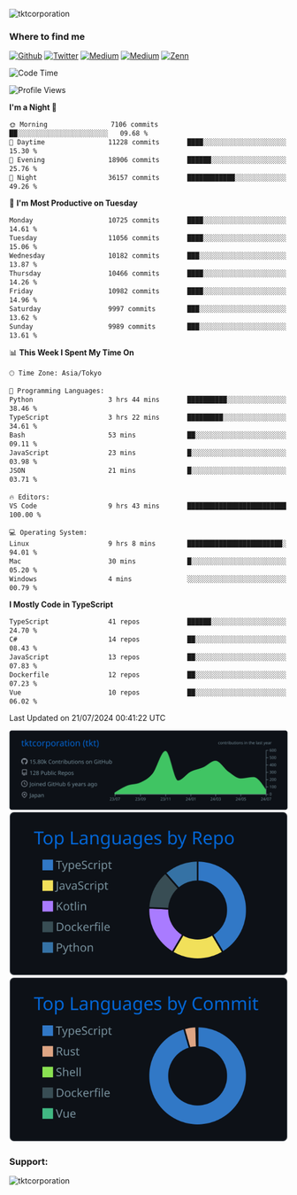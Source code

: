 <p align="left"> <img src="https://komarev.com/ghpvc/?username=tktcorporation&label=Profile%20views&color=0e75b6&style=flat" alt="tktcorporation" /> </p>

<h3>Where to find me</h3>
<p>
<a href="https://github.com/tktcorporation" target="_blank"><img alt="Github" src="https://img.shields.io/badge/GitHub-%2312100E.svg?&style=for-the-badge&logo=Github&logoColor=white" /></a>
<a href="https://twitter.com/tktcorporation" target="_blank"><img alt="Twitter" src="https://img.shields.io/badge/twitter-%231DA1F2.svg?&style=for-the-badge&logo=twitter&logoColor=white" /></a>
<a href="https://www.linkedin.com/in/tktcorporation" target="_blank"><img alt="Medium" src="https://img.shields.io/badge/linkdin-0a66c2.svg?&style=for-the-badge&logo=linkedin&logoColor=white" /></a>
<a href="https://qiita.com/tktcorporation" target="_blank"><img alt="Medium" src="https://img.shields.io/badge/qiita-55C500.svg?&style=for-the-badge&logo=qiita&logoColor=white" /></a>
<a href="https://zenn.dev/tktcorporation" target="_blank"><img alt="Zenn" src="https://img.shields.io/badge/Zenn-3EA8FF.svg?&style=for-the-badge&logo=Zenn&logoColor=white" /></a>
</p>
  
<!--START_SECTION:waka-->
![Code Time](http://img.shields.io/badge/Code%20Time-1%2C614%20hrs%2013%20mins-blue)

![Profile Views](http://img.shields.io/badge/Profile%20Views-0-blue)

**I'm a Night 🦉** 

```text
🌞 Morning                7106 commits        ██░░░░░░░░░░░░░░░░░░░░░░░   09.68 % 
🌆 Daytime                11228 commits       ████░░░░░░░░░░░░░░░░░░░░░   15.30 % 
🌃 Evening                18906 commits       ██████░░░░░░░░░░░░░░░░░░░   25.76 % 
🌙 Night                  36157 commits       ████████████░░░░░░░░░░░░░   49.26 % 
```
📅 **I'm Most Productive on Tuesday** 

```text
Monday                   10725 commits       ████░░░░░░░░░░░░░░░░░░░░░   14.61 % 
Tuesday                  11056 commits       ████░░░░░░░░░░░░░░░░░░░░░   15.06 % 
Wednesday                10182 commits       ███░░░░░░░░░░░░░░░░░░░░░░   13.87 % 
Thursday                 10466 commits       ████░░░░░░░░░░░░░░░░░░░░░   14.26 % 
Friday                   10982 commits       ████░░░░░░░░░░░░░░░░░░░░░   14.96 % 
Saturday                 9997 commits        ███░░░░░░░░░░░░░░░░░░░░░░   13.62 % 
Sunday                   9989 commits        ███░░░░░░░░░░░░░░░░░░░░░░   13.61 % 
```


📊 **This Week I Spent My Time On** 

```text
🕑︎ Time Zone: Asia/Tokyo

💬 Programming Languages: 
Python                   3 hrs 44 mins       ██████████░░░░░░░░░░░░░░░   38.46 % 
TypeScript               3 hrs 22 mins       █████████░░░░░░░░░░░░░░░░   34.61 % 
Bash                     53 mins             ██░░░░░░░░░░░░░░░░░░░░░░░   09.11 % 
JavaScript               23 mins             █░░░░░░░░░░░░░░░░░░░░░░░░   03.98 % 
JSON                     21 mins             █░░░░░░░░░░░░░░░░░░░░░░░░   03.71 % 

🔥 Editors: 
VS Code                  9 hrs 43 mins       █████████████████████████   100.00 % 

💻 Operating System: 
Linux                    9 hrs 8 mins        ████████████████████████░   94.01 % 
Mac                      30 mins             █░░░░░░░░░░░░░░░░░░░░░░░░   05.20 % 
Windows                  4 mins              ░░░░░░░░░░░░░░░░░░░░░░░░░   00.79 % 
```

**I Mostly Code in TypeScript** 

```text
TypeScript               41 repos            ██████░░░░░░░░░░░░░░░░░░░   24.70 % 
C#                       14 repos            ██░░░░░░░░░░░░░░░░░░░░░░░   08.43 % 
JavaScript               13 repos            ██░░░░░░░░░░░░░░░░░░░░░░░   07.83 % 
Dockerfile               12 repos            ██░░░░░░░░░░░░░░░░░░░░░░░   07.23 % 
Vue                      10 repos            ██░░░░░░░░░░░░░░░░░░░░░░░   06.02 % 
```




 Last Updated on 21/07/2024 00:41:22 UTC
<!--END_SECTION:waka-->

[![](https://raw.githubusercontent.com/tktcorporation/tktcorporation/master/profile-summary-card-output/github_dark/0-profile-details.svg)](https://github.com/vn7n24fzkq/github-profile-summary-cards)
[![](https://raw.githubusercontent.com/tktcorporation/tktcorporation/master/profile-summary-card-output/github_dark/1-repos-per-language.svg)](https://github.com/vn7n24fzkq/github-profile-summary-cards) [![](https://raw.githubusercontent.com/tktcorporation/tktcorporation/master/profile-summary-card-output/github_dark/2-most-commit-language.svg)](https://github.com/vn7n24fzkq/github-profile-summary-cards)

<h3 align="left">Support:</h3>
<p><a href="https://www.buymeacoffee.com/tktcorporation"> <img align="left" src="https://cdn.buymeacoffee.com/buttons/v2/default-yellow.png" height="50" width="210" alt="tktcorporation" /></a></p><br><br>
